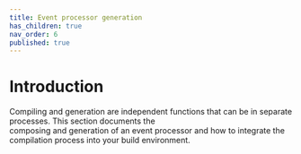 ```yaml
---
title: Event processor generation
has_children: true
nav_order: 6
published: true
---
```


# Introduction

Compiling and generation are independent functions that can be in separate processes. This section documents the  
composing and generation of an event processor and how to integrate the compilation process into your build environment.